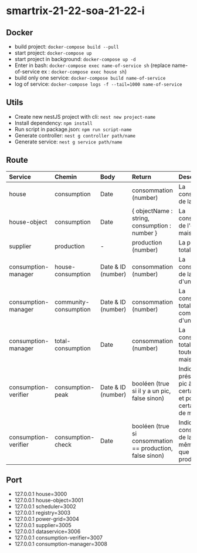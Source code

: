 # smartrix-21-22-soa-21-22-i

## Docker

- build project: `docker-compose build --pull`
- start project: `docker-compose up`
- start project in background: `docker-compose up -d`
- Enter in bash: `docker-compose exec name-of-service sh` (replace name-of-service ex : `docker-compose exec house sh`)
- build only one service: `docker-compose build name-of-service`
- log of service: `docker-compose logs -f --tail=1000 name-of-service`

## Utils
- Create new nestJS project with cli: `nest new project-name`
- Install dependency:  `npm install`
- Run script in package.json: `npm run script-name`
- Generate controller: `nest g controller path/name`
- Generate service: `nest g service path/name`

## Route

| Service       | Chemin      | Body            | Return     |Description            |
| :-------------|:--------    | :-----          |:--------   |:----------------------|
| house         | consumption | Date              | consommation (number)     | La consommation de la maison|
| house-object  | consumption | Date            |{ objectName : string, consumption : number } | La consommation de l'objet de la maison   |
|supplier       | production   |-                | production (number)      | La production totale |
| consumption-manager | house-consumption | Date & ID (number) | consommation (number) | La consommation de la maison d'un ID donné |
| consumption-manager | community-consumption | Date & ID (number) | consommation (number) | La consommation totale d'une communauté d'un ID donné |
| consumption-manager | total-consumption | Date | consommation (number) | La consommation totale de toutes les maisons |
| consumption-verifier | consumption-peak | Date & ID (number) | booléen (true si il y a un pic, false sinon) | Indique la présence d'un pic à une certaine date et pour un certain groupe de maison
| consumption-verifier | consumption-check | Date | booléen (true si consommation == production, false sinon) | Indique si la consommation de la grid a la même valeur que la production

## Port
- 127.0.0.1 house=3000  
- 127.0.0.1 house-object=3001  
- 127.0.0.1 scheduler=3002  
- 127.0.0.1 registry=3003  
- 127.0.0.1 power-grid=3004  
- 127.0.0.1 supplier=3005  
- 127.0.0.1 dataservice=3006  
- 127.0.0.1 consumption-verifier=3007  
- 127.0.0.1 consumption-manager=3008  
